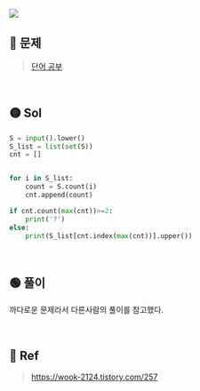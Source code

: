 ![](https://images.velog.io/images/chestnut1044/post/937398f9-b300-40b5-b271-6bb446c18e87/image.png)


## 🔴 문제
> [단어 공부](https://www.acmicpc.net/problem/1157)

<br/>

## 🟡 Sol
```python
S = input().lower()
S_list = list(set(S))
cnt = []


for i in S_list:
    count = S.count(i)
    cnt.append(count)

if cnt.count(max(cnt))>=2:
    print('?')
else:
    print(S_list[cnt.index(max(cnt))].upper())
```
<br/>

## 🟢 풀이
까다로운 문제라서 다른사람의 풀이를 참고했다.


<br/>

## 🔵 Ref
> https://wook-2124.tistory.com/257